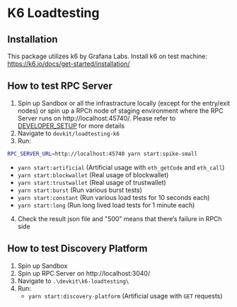 # K6 Loadtesting

## Installation

This package utilizes k6 by Grafana Labs.
Install k6 on test machine: https://k6.io/docs/get-started/installation/

## How to test RPC Server

1. Spin up Sandbox or all the infrastracture locally (except for the entry/exit nodes) or spin up a RPCh node of staging environment where the RPC Server runs on http://localhost:45740/. Please refer to [DEVELOPER_SETUP](../../DEVELOPER_SETUP.md) for more details
2. Navigate to `devkit/loadtesting-k6`
3. Run:
```bash
RPC_SERVER_URL=http://localhost:45740 yarn start:spike-small
```
   - `yarn start:artificial` (Artificial usage with `eth_getCode` and `eth_call`)
   - `yarn start:blockwallet` (Real usage of blockwallet)
   - `yarn start:trustwallet` (Real usage of trustwallet)
   - `yarn start:burst` (Run various burst tests)
   - `yarn start:constant` (Run various load tests for 10 seconds each)
   - `yarn start:long` (Run long lived load tests for 1 minute each)
4. Check the result json file and "500” means that there’s failure in RPCh side


## How to test Discovery Platform

1. Spin up Sandbox
2. Spin up RPC Server on http://localhost:3040/
3. Navigate to `.\devkit\k6-loadtesting\`
4. Run:
   - `yarn start:discovery-platform` (Artificial usage with `GET` requests)